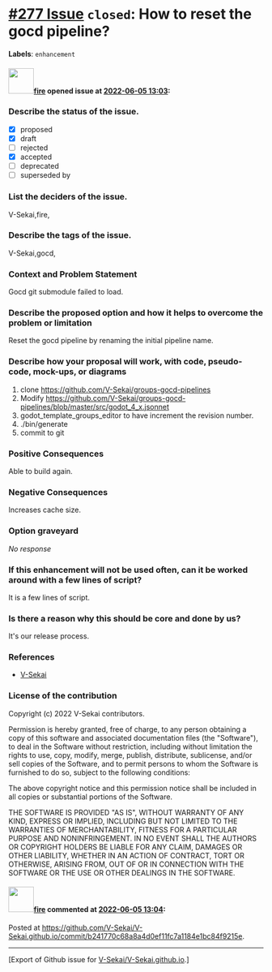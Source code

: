 # [\#277 Issue](https://github.com/V-Sekai/V-Sekai.github.io/issues/277) `closed`: How to reset the gocd pipeline?
**Labels**: `enhancement`


#### <img src="https://avatars.githubusercontent.com/u/32321?u=c2e06a3d2b49a467aa907e54aa259516440267cc&v=4" width="50">[fire](https://github.com/fire) opened issue at [2022-06-05 13:03](https://github.com/V-Sekai/V-Sekai.github.io/issues/277):

### Describe the status of the issue.

- [X] proposed
- [X] draft
- [ ] rejected
- [X] accepted
- [ ] deprecated
- [ ] superseded by

### List the deciders of the issue.

V-Sekai,fire,

### Describe the tags of the issue.

V-Sekai,gocd,

### Context and Problem Statement

Gocd git submodule failed to load.

### Describe the proposed option and how it helps to overcome the problem or limitation

Reset the gocd pipeline by renaming the initial pipeline name.

### Describe how your proposal will work, with code, pseudo-code, mock-ups, or diagrams

1. clone https://github.com/V-Sekai/groups-gocd-pipelines
2. Modify https://github.com/V-Sekai/groups-gocd-pipelines/blob/master/src/godot_4_x.jsonnet
3. godot_template_groups_editor  to have increment the revision number.
4. ./bin/generate
5. commit to git

### Positive Consequences

Able to build again.

### Negative Consequences

Increases cache size.

### Option graveyard

_No response_

### If this enhancement will not be used often, can it be worked around with a few lines of script?

It is a few lines of script.

### Is there a reason why this should be core and done by us?

It's our release process.

### References

- [V-Sekai](https://v-sekai.org/)


### License of the contribution

Copyright (c) 2022 V-Sekai contributors.

Permission is hereby granted, free of charge, to any person obtaining a copy of this software and associated documentation files (the "Software"), to deal in the Software without restriction, including without limitation the rights to use, copy, modify, merge, publish, distribute, sublicense, and/or sell copies of the Software, and to permit persons to whom the Software is furnished to do so, subject to the following conditions:

The above copyright notice and this permission notice shall be included in all copies or substantial portions of the Software.

THE SOFTWARE IS PROVIDED "AS IS", WITHOUT WARRANTY OF ANY KIND, EXPRESS OR IMPLIED, INCLUDING BUT NOT LIMITED TO THE WARRANTIES OF MERCHANTABILITY, FITNESS FOR A PARTICULAR PURPOSE AND NONINFRINGEMENT. IN NO EVENT SHALL THE AUTHORS OR COPYRIGHT HOLDERS BE LIABLE FOR ANY CLAIM, DAMAGES OR OTHER LIABILITY, WHETHER IN AN ACTION OF CONTRACT, TORT OR OTHERWISE, ARISING FROM, OUT OF OR IN CONNECTION WITH THE SOFTWARE OR THE USE OR OTHER DEALINGS IN THE SOFTWARE.


#### <img src="https://avatars.githubusercontent.com/u/32321?u=c2e06a3d2b49a467aa907e54aa259516440267cc&v=4" width="50">[fire](https://github.com/fire) commented at [2022-06-05 13:04](https://github.com/V-Sekai/V-Sekai.github.io/issues/277#issuecomment-1146801075):

Posted at https://github.com/V-Sekai/V-Sekai.github.io/commit/b241770c68a8a4d0ef11fc7a1184e1bc84f9215e.


-------------------------------------------------------------------------------



[Export of Github issue for [V-Sekai/V-Sekai.github.io](https://github.com/V-Sekai/V-Sekai.github.io).]
